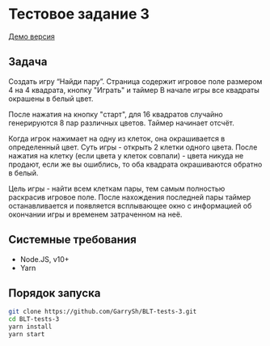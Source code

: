 # Тестовое задание 3

[Демо версия](https://garrysh.github.io/BLT-tests-3/)

## Задача

Создать игру “Найди пару”.
Страница содержит игровое поле размером 4 на 4 квадрата, кнопку "Играть" и таймер
В начале игры все квадраты окрашены в белый цвет.

После нажатия на кнопку "старт", для 16 квадратов случайно генерируются 8 пар различных цветов. Таймер начинает отсчёт.

Когда игрок нажимает на одну из клеток, она окрашивается в определенный цвет. Суть игры - открыть 2 клетки одного цвета. После нажатия на клетку (если цвета у клеток совпали) - цвета никуда не продают, если же вы ошиблись, то оба квадрата окрашиваются обратно в белый.

Цель игры - найти всем клеткам пары, тем самым полностью раскрасив игровое поле. После нахождения последней пары таймер останавливается и появляется всплывающее окно с информацией об окончании игры и временем затраченном на неё.

## Системные требования

- Node.JS, v10+
- Yarn

## Порядок запуска

```sh
git clone https://github.com/GarrySh/BLT-tests-3.git
cd BLT-tests-3
yarn install
yarn start
```
